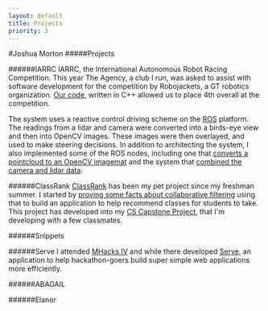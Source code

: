 ```yaml
---
layout: default
title: Projects
priority: 3
---
```


#Joshua Morton
#####Projects

######IARRC
IARRC, the International Autonomous Robot Racing Competition. This year The Agency, a club I run, was asked to assist with software development for the competition by Robojackets, a GT robotics organization. [Our code](https://github.com/RoboJackets/iarrc-software), written in C++ allowed us to place 4th overall at the competition. 

The system uses a reactive control driving scheme on the [ROS](http://www.ros.org/) platform. The readings from a lidar and camera were converted into a birds-eye view and then into OpenCV images. These images were then overlayed, and used to make steering decisions. In addition to architecting the system, I also implemented some of the ROS nodes, including one that [converts a pointcloud to an OpenCV imagemat](https://github.com/RoboJackets/iarrc-software/blob/master/iarrc/src/pointcloud_to_image/pointcloud_to_image.cpp) and the system that [combined the camera and lidar data](https://github.com/RoboJackets/iarrc-software/blob/master/iarrc/src/iarrc_world_model/world_model.cpp).

######ClassRank
[ClassRank](https://github.com/joshuamorton/ClassRank) has been my pet project since my freshman summer. I started by [proving some facts about collaborative filtering](https://www.sharelatex.com/github/repos/joshuamorton/ClassRank/builds/c7ae4929b2575f232753d366ce574833a94864ee/raw/output.pdf) using that to build an application to help recommend classes for students to take. This project has developed into my [CS Capstone Project](https://github.com/classrank), that I'm developing with a few classmates. 

######Snippets

######Serve
I attended [MHacks IV](http://mhacks-iv.devpost.com/) and while there developed [Serve](https://github.com/thepav/serve), an application to help hackathon-goers build super simple web applications more efficiently.

######ABAGAIL

######Elanor

